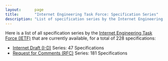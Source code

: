```yaml
---
layout:      page
title:       "Internet Engineering Task Force: Specification Series"
description: "List of specification series by the Internet Engineering Task Force (IETF/)"
---
```


Here is a list of all specification series by the [Internet Engineering Task Force (IETF)](http://www.ietf.org/) that are currently available, for a total of 228 specifications:

  * [Internet Draft (I-D)](I-D/) Series: 47 Specifications
  * [Request for Comments (RFC)](RFC/) Series: 181 Specifications
